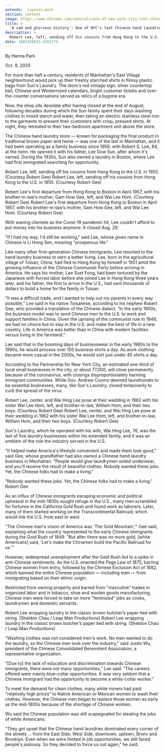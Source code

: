 ```yaml
--- 
extends: _layouts.post 
section: content 
image: https://www.nbcnews.com/specials/one-of-new-york-city-last-chinese-hand-laundries-closes/assets/NsMPNprp4Z/by-jeffrey-gee-chin_sheldon-chau1-2048x1365.jpeg 
title: > 
  'A sad and glorious history': One of NYC's last Chinese hand laundries closes 
description: > 
  Robert Lee, left, sending off his cousins from Hong Kong to the U.S. in 1955.(Courtesy Robert Gee) Robert Lee, left, sending off his cousins from Hong Kong to the U.S. in 1955.“In the early 1900s, the business model was to send Chinese men to the U.S. to work and support families in China.(Courtesy Robert Gee) Robert Lee, center, and Wai Hing Lee pose at their wedding in 1962 with his sister Wai Lee Hom, left, and brother-in-law, William Hom, and their two boys.However, the Chinese men began to replace those women as early as the mid-1800s because of the shortage of Chinese women. 
date: 1602356833.4201274 
--- 
```

By Hanna Park

Oct. 9, 2020

For more than half a century, residents of Manhattan's East Village neighborhood would pick up their freshly starched shirts in flimsy plastic bags from Sun's Laundry. The store's red vintage sign, silver countertop bell, Chinese and Westernized calendars, bright customer tickets and over-the-counter conversations served as relics of a bygone era.

Now, the shop sits desolate after having closed at the end of August, following decades during which the Sun family spent their days washing clothes in mixed starch and water, then taking an electric stainless steel iron to the garments to present their customers with crisp, pressed shirts. At night, they retreated to their two-bedroom apartment unit above the store.

The Chinese hand laundry store — known for packaging the final product in traditional brown paper and twine — was one of the last in Manhattan, and it had been operating as a family business since 1959, with Robert S. Lee, 84, at the helm. He opened it with his father, Lee Dow Sun, after whom it's named. During the 1930s, Sun also owned a laundry in Boston, where Lee had first immigrated searching for opportunity.

Robert Lee, left, sending off his cousins from Hong Kong to the U.S. in 1955. (Courtesy Robert Gee) Robert Lee, left, sending off his cousins from Hong Kong to the U.S. in 1955. (Courtesy Robert Gee)

Robert Lee's first departure from Hong Kong to Boston in April 1957, with his brother-in-law’s mother, Gam How Gee, left, and Wai Lee Hom. (Courtesy Robert Gee) Robert Lee's first departure from Hong Kong to Boston in April 1957, with his brother-in-law’s mother, Gam How Gee, left, and Wai Lee Hom. (Courtesy Robert Gee)

With waning clientele as the Covid-19 pandemic hit, Lee couldn't afford to put money into his business anymore. It closed Aug. 29.

"If I had my way, I'd still be working," said Lee, whose given name in Chinese is Li Hong Sen, meaning "prosperous life."

Like many other first-generation Chinese immigrants, Lee resorted to the hand laundry business to earn a better living. Lee, born in the agricultural village of Toisan, China, had fled to Hong Kong by himself in 1951 amid the growing influence of the Chinese Communist Party before arriving in America. He says his mother, Lee Suet Fong, had been tortured by the Japanese with forced labor before she joined Lee in Hong Kong three years later, and his father, the first to arrive in the U.S., had sent thousands of dollars to build a home for the family in Toisan.

“It was a difficult trade, and I wanted to help out my parents in every way possible,” Lee said in his native Toisanese, according to his nephew Robert Gee, who provided a translation of the Chinese dialect. “In the early 1900s, the business model was to send Chinese men to the U.S. to work and support families in China. Given the uprising of the communist rule in 1949, we had no choice but to stay in the U.S. and make the best of life in a new country. Life in America was better than in China with modern facilities versus living in the farmland.”

Lee said that in the booming days of businesswear in the early 1960s to the 1990s, he would process over 100 business shirts a day. As work clothing became more casual in the 2000s, he would sort just under 40 shirts a day.

According to the Partnership for New York City, an estimated one-third of local small businesses in the city, or about 77,000, will close permanently because of the coronavirus, with closings disproportionately harming immigrant communities. While Gov. Andrew Cuomo deemed laundromats to be essential businesses, many, like Sun's Laundry, closed temporarily to curb the spread of the virus.

Robert Lee, center, and Wai Hing Lee pose at their wedding in 1962 with his sister Wai Lee Hom, left, and brother-in-law, William Hom, and their two boys. (Courtesy Robert Gee) Robert Lee, center, and Wai Hing Lee pose at their wedding in 1962 with his sister Wai Lee Hom, left, and brother-in-law, William Hom, and their two boys. (Courtesy Robert Gee)

Sun's Laundry, which he operated with his wife, Wai Hing Lee, 76, was the last of five laundry businesses within his extended family, and it was an emblem of the role the industry served in the U.S.

"It helped make America's lifestyle convenient and made them look good," said Gee, whose grandfather had also owned a Chinese hand laundry business in Manhattan. "People would give laundrymen soiled underwear, and you'll receive the result of beautiful clothes. Nobody wanted these jobs. Yet, the Chinese folks had to make a living."

"Nobody wanted these jobs. Yet, the Chinese folks had to make a living." Robert Gee

As an influx of Chinese immigrants escaping economic and political upheaval in the mid-1800s sought refuge in the U.S., many men scrambled for fortunes in the California Gold Rush and found work as laborers. Later, many of them started working on the Transcontinental Railroad, which would link the U.S. from east to west.

"The Chinese man's vision of America was 'The Gold Mountain,'" Gee said, explaining what the country represented to the early Chinese immigrants during the Gold Rush of 1849. "But after there was no more gold, [white Americans] said, 'Let's make the Chinamen build the Pacific Railroad for us.'"

However, widespread unemployment after the Gold Rush led to a spike in anti-Chinese sentiments. As the U.S. enacted the Page Law of 1875, barring Chinese women from entry, followed by the Chinese Exclusion Act of 1882, which banned the entire Chinese population — including men — from immigrating based on their ethnic origin.

Restricted from owning property and barred from "masculine" trades in organized labor and in tobacco, shoe and woolen goods manufacturing, Chinese men were forced to take on more "feminized" jobs as cooks, laundrymen and domestic servants.

Robert Lee wrapping laundry in the classic brown butcher’s paper tied with string. (Sheldon Chau / Leap Man Productions) Robert Lee wrapping laundry in the classic brown butcher’s paper tied with string. (Sheldon Chau / Leap Man Productions)

"Washing clothes was not considered men's work. No men wanted to do the laundry, so the Chinese men took over the industry," said Justin Wu, president of the Chinese Consolidated Benevolent Association, a representative organization.

“[Due to] the lack of education and discrimination towards Chinese immigrants, there were not many opportunities,” Lee said. “The careers offered were mainly blue-collar opportunities. It was very seldom that a Chinese immigrant had the opportunity to become a white-collar worker.”

To meet the demand for clean clothes, many white miners had paid "relatively high prices" to Native American or Mexican women to wash their clothes. However, the Chinese men began to replace those women as early as the mid-1800s because of the shortage of Chinese women.

Wu said the Chinese population was still scapegoated for stealing the jobs of white Americans.

"They got upset that the Chinese hand laundries dominated every corner of the streets ... from the East Side, West Side, downtown, uptown, Bronx and Brooklyn. Even when we were limited in job opportunities, we still faced people's jealousy. So they decided to force us out again," he said.